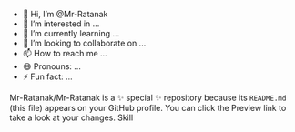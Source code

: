 - 👋 Hi, I’m @Mr-Ratanak
- 👀 I’m interested in ...
- 🌱 I’m currently learning ...
- 💞️ I’m looking to collaborate on ...
- 📫 How to reach me ...
- 😄 Pronouns: ...
- ⚡ Fun fact: ...

Mr-Ratanak/Mr-Ratanak is a ✨ special ✨ repository because its `README.md` (this file) appears on your GitHub profile.
You can click the Preview link to take a look at your changes.
Skill
